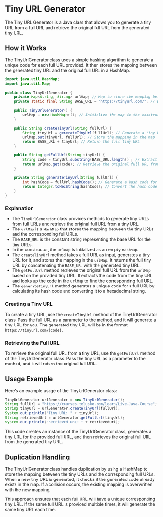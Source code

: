 # Tiny URL Generator

The Tiny URL Generator is a Java class that allows you to generate a tiny URL from a full URL and retrieve the original full URL from the generated tiny URL.

## How it Works

The TinyUrlGenerator class uses a simple hashing algorithm to generate a unique code for each full URL provided. It then stores the mapping between the generated tiny URL and the original full URL in a HashMap.

```java
import java.util.HashMap;
import java.util.Map;

public class TinyUrlGenerator {
    private Map<String, String> urlMap; // Map to store the mapping between tiny URLs and full URLs
    private static final String BASE_URL = "https://tinyurl.com/"; // Base URL for the tiny URL

    public TinyUrlGenerator() {
        urlMap = new HashMap<>(); // Initialize the map in the constructor
    }

    public String createTinyUrl(String fullUrl) {
        String tinyUrl = generateTinyUrl(fullUrl); // Generate a tiny URL for the given full URL
        urlMap.put(tinyUrl, fullUrl); // Store the mapping in the map
        return BASE_URL + tinyUrl; // Return the full tiny URL
    }

    public String getFullUrl(String tinyUrl) {
        String code = tinyUrl.substring(BASE_URL.length()); // Extract the code from the tiny URL
        return urlMap.get(code); // Retrieve the original full URL from the map
    }

    private String generateTinyUrl(String fullUrl) {
        int hashCode = fullUrl.hashCode(); // Generate a hash code for the full URL
        return Integer.toHexString(hashCode); // Convert the hash code to a hexadecimal string
    }
}
```
### Explanation
- The `TinyUrlGenerator` class provides methods to generate tiny URLs from full URLs and retrieve the original full URL from a tiny URL.
- The `urlMap` is a `HashMap` that stores the mapping between the tiny URLs and the corresponding full URLs.
- The `BASE_URL` is the constant string representing the base URL for the tiny URLs.
- In the constructor, the `urlMap` is initialized as an empty `HashMap`.
- The `createTinyUrl` method takes a full URL as input, generates a tiny URL for it, and stores the mapping in the `urlMap`. It returns the full tiny URL by concatenating the `BASE_URL` with the generated tiny URL.
- The `getFullUrl` method retrieves the original full URL from the `urlMap` based on the provided tiny URL. It extracts the code from the tiny URL and looks up the code in the `urlMap` to find the corresponding full URL.
- The `generateTinyUrl` method generates a unique code for a full URL by calculating its hash code and converting it to a hexadecimal string.


### Creating a Tiny URL

To create a tiny URL, use the `createTinyUrl` method of the TinyUrlGenerator class. Pass the full URL as a parameter to the method, and it will generate a tiny URL for you. The generated tiny URL will be in the format `https://tinyurl.com/{code}`.

### Retrieving the Full URL

To retrieve the original full URL from a tiny URL, use the `getFullUrl` method of the TinyUrlGenerator class. Pass the tiny URL as a parameter to the method, and it will return the original full URL.

## Usage Example

Here's an example usage of the TinyUrlGenerator class:

```java
TinyUrlGenerator urlGenerator = new TinyUrlGenerator();
String fullUrl = "https://courses.telusko.com/learn/Live-Java-Course";
String tinyUrl = urlGenerator.createTinyUrl(fullUrl);
System.out.println("Tiny URL: " + tinyUrl);
String retrievedUrl = urlGenerator.getFullUrl(tinyUrl);
System.out.println("Retrieved URL: " + retrievedUrl);
```
This code creates an instance of the TinyUrlGenerator class, generates a tiny URL for the provided full URL, and then retrieves the original full URL from the generated tiny URL.

## Duplication Handling

The TinyUrlGenerator class handles duplication by using a HashMap to store the mapping between the tiny URLs and the corresponding full URLs. When a new tiny URL is generated, it checks if the generated code already exists in the map. If a collision occurs, the existing mapping is overwritten with the new mapping.

This approach ensures that each full URL will have a unique corresponding tiny URL. If the same full URL is provided multiple times, it will generate the same tiny URL each time.
